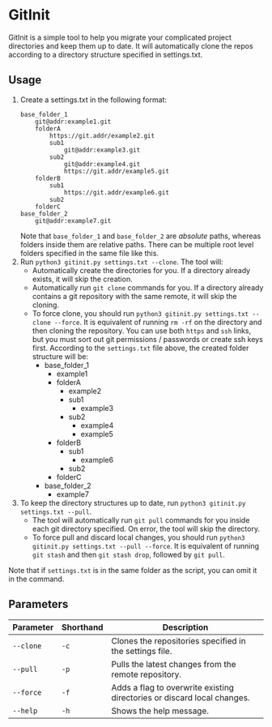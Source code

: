 # GitInit
GitInit is a simple tool to help you migrate your complicated project directories and keep them up to date. It will automatically clone the repos according to a directory structure specified in settings.txt.
## Usage
1. Create a settings.txt in the following format:
    ```
    base_folder_1
        git@addr:example1.git
        folderA
            https://git.addr/example2.git
            sub1
                git@addr:example3.git
            sub2
                git@addr:example4.git
                https://git.addr/example5.git
        folderB
            sub1
                https://git.addr/example6.git
            sub2
        folderC
    base_folder_2
        git@addr:example7.git
    ```
    Note that `base_folder_1` and `base_folder_2` are *absolute* paths, whereas folders inside them are relative paths. There can be multiple root level folders specified in the same file like this.
2. Run `python3 gitinit.py settings.txt --clone`. The tool will:
    - Automatically create the directories for you. If a directory already exists, it will skip the creation.
    - Automatically run `git clone` commands for you. If a directory already contains a git repository with the same remote, it will skip the cloning.
    - To force clone, you should run `python3 gitinit.py settings.txt --clone --force`. It is equivalent of running `rm -rf` on the directory and then cloning the repository.
You can use both `https` and `ssh` links, but you must sort out git permissions / passwords or create ssh keys first. According to the `settings.txt` file above, the created folder structure will be:
        - base_folder_1
            - example1
            - folderA
                - example2
                - sub1
                    - example3
                - sub2
                    - example4
                    - example5
            - folderB
                - sub1
                    - example6
                - sub2
            - folderC
        - base_folder_2
            - example7
3. To keep the directory structures up to date, run `python3 gitinit.py settings.txt --pull`. 
    - The tool will automatically run `git pull` commands for you inside each git directory specified. On error, the tool will skip the directory.
    - To force pull and discard local changes, you should run `python3 gitinit.py settings.txt --pull --force`. It is equivalent of running `git stash` and then `git stash drop`, followed by `git pull`.

Note that if `settings.txt` is in the same folder as the script, you can omit it in the command.
## Parameters
| Parameter | Shorthand | Description |
| --- | --- | --- |
| `--clone` | `-c` | Clones the repositories specified in the settings file. |
| `--pull` | `-p` | Pulls the latest changes from the remote repository. |
| `--force` | `-f` | Adds a flag to overwrite existing directories or discard local changes. |
| `--help` | `-h` | Shows the help message. |